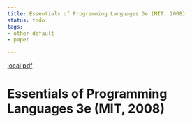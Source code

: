 ```yaml
---
title: Essentials of Programming Languages 3e (MIT, 2008)
status: todo
tags:
- other-default
- paper

---
```


[local pdf](../../../pdfs/Essentials%20of%20Programming%20Languages%203e%20%28MIT%2C%202008%29.pdf)

# Essentials of Programming Languages 3e (MIT, 2008)
